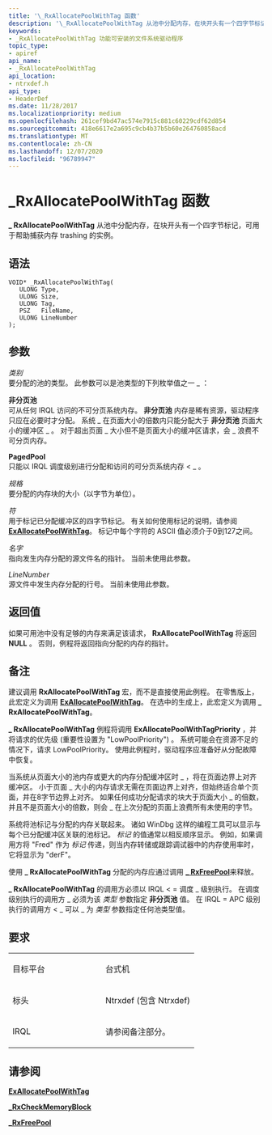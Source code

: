 ```yaml
---
title: '\_RxAllocatePoolWithTag 函数'
description: '\_RxAllocatePoolWithTag 从池中分配内存，在块开头有一个四字节标记，可用于帮助捕获内存 trashing 的实例。'
keywords:
- _RxAllocatePoolWithTag 功能可安装的文件系统驱动程序
topic_type:
- apiref
api_name:
- _RxAllocatePoolWithTag
api_location:
- ntrxdef.h
api_type:
- HeaderDef
ms.date: 11/28/2017
ms.localizationpriority: medium
ms.openlocfilehash: 261cef9bd47ac574e7915c881c60229cdf62d854
ms.sourcegitcommit: 418e6617e2a695c9cb4b37b5b60e264760858acd
ms.translationtype: MT
ms.contentlocale: zh-CN
ms.lasthandoff: 12/07/2020
ms.locfileid: "96789947"
---
```

# <a name="_rxallocatepoolwithtag-function"></a>\_RxAllocatePoolWithTag 函数


**\_ RxAllocatePoolWithTag** 从池中分配内存，在块开头有一个四字节标记，可用于帮助捕获内存 trashing 的实例。

<a name="syntax"></a>语法
------

```ManagedCPlusPlus
VOID* _RxAllocatePoolWithTag(
   ULONG Type,
   ULONG Size,
   ULONG Tag,
   PSZ   FileName,
   ULONG LineNumber
);
```

<a name="parameters"></a>参数
----------

*类别*   
要分配的池的类型。 此参数可以是池类型的下列枚举值之一 \_ ：

<a href="" id="nonpagedpool"></a>**非分页池**  
可从任何 IRQL 访问的不可分页系统内存。 **非分页池** 内存是稀有资源，驱动程序只应在必要时才分配。 系统 \_ 在页面大小的倍数内只能分配大于 **非分页池** 页面大小的缓冲区 \_ 。 对于超出页面 \_ 大小但不是页面大小的缓冲区请求，会 \_ 浪费不可分页内存。

<a href="" id="pagedpool"></a>**PagedPool**  
只能以 IRQL 调度级别进行分配和访问的可分页系统内存 &lt; \_ 。

*规格*   
要分配的内存块的大小（以字节为单位）。

*符*   
用于标记已分配缓冲区的四字节标记。 有关如何使用标记的说明，请参阅 [**ExAllocatePoolWithTag**](/windows-hardware/drivers/ddi/wdm/nf-wdm-exallocatepoolwithtag)。 标记中每个字符的 ASCII 值必须介于0到127之间。

*名字*   
指向发生内存分配的源文件名的指针。 当前未使用此参数。

*LineNumber*   
源文件中发生内存分配的行号。 当前未使用此参数。

<a name="return-value"></a>返回值
------------

如果可用池中没有足够的内存来满足该请求， **RxAllocatePoolWithTag** 将返回 **NULL** 。 否则，例程将返回指向分配的内存的指针。

<a name="remarks"></a>备注
-------

建议调用 **RxAllocatePoolWithTag** 宏，而不是直接使用此例程。 在零售版上，此宏定义为调用 [**ExAllocatePoolWithTag**](/windows-hardware/drivers/ddi/wdm/nf-wdm-exallocatepoolwithtag)。 在选中的生成上，此宏定义为调用 **\_ RxAllocatePoolWithTag**。

**\_ RxAllocatePoolWithTag** 例程将调用 **ExAllocatePoolWithTagPriority** ，并将请求的优先级 (重要性设置为 "LowPoolPriority") 。 系统可能会在资源不足的情况下，请求 LowPoolPriority。 使用此例程时，驱动程序应准备好从分配故障中恢复。

当系统从页面大小的池内存或更大的内存分配缓冲区时 \_ ，将在页面边界上对齐缓冲区。 小于页面 \_ 大小的内存请求无需在页面边界上对齐，但始终适合单个页面，并在8字节边界上对齐。 如果任何成功分配请求的块大于页面大小 \_ 的倍数，并且不是页面大小的倍数，则会 \_ 在上次分配的页面上浪费所有未使用的字节。

系统将池标记与分配的内存关联起来。 诸如 WinDbg 这样的编程工具可以显示与每个已分配缓冲区关联的池标记。 *标记* 的值通常以相反顺序显示。 例如，如果调用方将 "Fred" 作为 *标记* 传递，则当内存转储或跟踪调试器中的内存使用率时，它将显示为 "derF"。

使用 **\_ RxAllocatePoolWithTag** 分配的内存应通过调用 [**\_ RxFreePool**](-rxfreepool.md)来释放。

**\_ RxAllocatePoolWithTag** 的调用方必须以 IRQL &lt; = 调度 \_ 级别执行。 在调度级别执行的调用方 \_ 必须为该 *类型* 参数指定 **非分页池** 值。 在 IRQL = APC 级别执行的调用方 &lt; \_ 可以 \_ 为 *类型* 参数指定任何池类型值。

<a name="requirements"></a>要求
------------

<table>
<colgroup>
<col width="50%" />
<col width="50%" />
</colgroup>
<tbody>
<tr class="odd">
<td align="left"><p>目标平台</p></td>
<td align="left">台式机</td>
</tr>
<tr class="even">
<td align="left"><p>标头</p></td>
<td align="left">Ntrxdef (包含 Ntrxdef) </td>
</tr>
<tr class="odd">
<td align="left"><p>IRQL</p></td>
<td align="left"><p>请参阅备注部分。</p></td>
</tr>
</tbody>
</table>

## <a name="see-also"></a>请参阅


[**ExAllocatePoolWithTag**](/windows-hardware/drivers/ddi/wdm/nf-wdm-exallocatepoolwithtag)

[**\_RxCheckMemoryBlock**](-rxcheckmemoryblock.md)

[**\_RxFreePool**](-rxfreepool.md)

 

